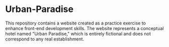 # Urban-Paradise
This repository contains a website created as a practice exercise to enhance front-end development skills. The website represents a conceptual hotel named "Urban Paradise," which is entirely fictional and does not correspond to any real establishment.
